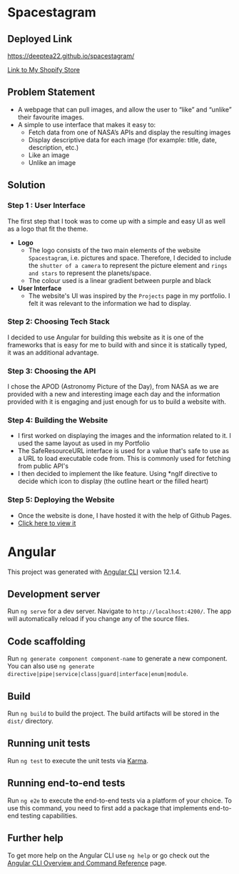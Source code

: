 # Spacestagram

## Deployed Link
https://deeptea22.github.io/spacestagram/

[Link to My Shopify Store](https://github.com/deeptea22/spacestagram/blob/main/My%20Shopify%20Store.md)

## Problem Statement
- A webpage that can pull images, and allow the user to “like” and “unlike” their favourite images. 
- A simple to use interface that makes it easy to: 
	- Fetch data from one of NASA’s APIs and display the resulting images 
	-  Display descriptive data for each image (for example: title, date, description, etc.)
	- Like an image 
	-  Unlike an image

## Solution
### Step 1 : User Interface
The first step that I took was to come up with a simple and easy UI as well as a logo that fit the theme.
- **Logo** 
	- The logo consists of the two main elements of the website `Spacestagram`, i.e. pictures and space. Therefore, I decided to include the `shutter of a camera` to represent the picture element and `rings and stars` to represent the planets/space.
	- The colour used is a linear gradient between purple and black 
- **User Interface**
	- The website's UI was inspired by the `Projects` page in my portfolio. I felt it was relevant to the information we had to display.

### Step 2: Choosing Tech Stack
I decided to use Angular for building this website as it is one of the frameworks that is easy for me to build with and since it is statically typed, it was an additional advantage.

### Step 3: Choosing the API
I chose the APOD (Astronomy Picture of the Day), from NASA as we are provided with a new and interesting image each day and the information provided with it is engaging and just enough for us to build a website with.

### Step 4: Building the Website
- I first worked on displaying the images and the information related to it. I used the same layout as used in my Portfolio
- The SafeResourceURL interface is used for a value that's safe to use as a URL to load executable code from. This is commonly used for fetching from public API's
- I then decided to implement the like feature. Using *ngIf directive to decide which icon to display (the outline heart or the filled heart)

### Step 5: Deploying the Website
- Once the website is done, I have hosted it with the help of Github Pages.
- [Click here to view it](https://deeptea22.github.io/spacestagram/)

# Angular
This project was generated with [Angular CLI](https://github.com/angular/angular-cli) version 12.1.4.

## Development server

Run `ng serve` for a dev server. Navigate to `http://localhost:4200/`. The app will automatically reload if you change any of the source files.

## Code scaffolding

Run `ng generate component component-name` to generate a new component. You can also use `ng generate directive|pipe|service|class|guard|interface|enum|module`.

## Build

Run `ng build` to build the project. The build artifacts will be stored in the `dist/` directory.

## Running unit tests

Run `ng test` to execute the unit tests via [Karma](https://karma-runner.github.io).

## Running end-to-end tests

Run `ng e2e` to execute the end-to-end tests via a platform of your choice. To use this command, you need to first add a package that implements end-to-end testing capabilities.

## Further help

To get more help on the Angular CLI use `ng help` or go check out the [Angular CLI Overview and Command Reference](https://angular.io/cli) page.

